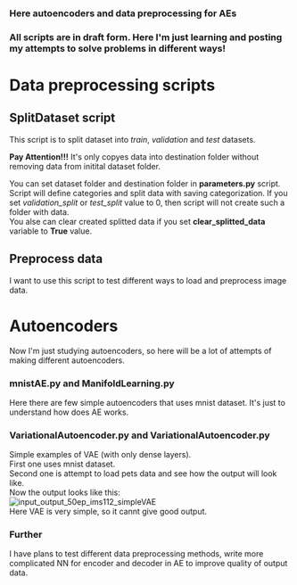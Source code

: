 ### Here autoencoders and data preprocessing for AEs
### All scripts are in draft form. Here I'm just learning and posting my attempts to solve problems in different ways!

# Data preprocessing scripts

## SplitDataset script
This script is to split dataset into *train*, *validation* and *test* datasets.<br>

**Pay Attention!!!** It's only copyes data into destination folder without removing data from initital dataset folder.<br>

You can set dataset folder and destination folder in **parameters.py** script. Script will define categories and split data with saving categorization.
If you set *validation_split* or *test_split* value to 0, then script will not create such a folder with data.<br>
You alse can clear created splitted data if you set **clear_splitted_data** variable to **True** value.<br>

## Preprocess data
I want to use this script to test different ways to load and preprocess image data.<br>

# Autoencoders
Now I'm just studying autoencoders, so here will be a lot of attempts of making different autoencoders.<br>

### mnistAE.py and ManifoldLearning.py
Here there are few simple autoencoders that uses mnist dataset. It's just to understand how does AE works.<br>

### VariationalAutoencoder.py and VariationalAutoencoder.py
Simple examples of VAE (with only dense layers). <br>
First one uses mnist dataset.<br>
Second one is attempt to load pets data and see how the output will look like.<br>
Now the output looks like this:<br>
![input_output_50ep_ims112_simpleVAE](https://user-images.githubusercontent.com/60517813/174012570-e5188dfb-c5c1-493e-b257-1775961837c4.jpg)
<br>Here VAE is very simple, so it cannt give good output.

### Further
I have plans to test different data preprocessing methods, write more complicated NN for encoder and decoder in AE to improve quality of output data. 
